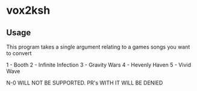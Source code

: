 # vox2ksh

## Usage

This program takes a single argument relating to a games songs you want to convert

1 - Booth
2 - Infinite Infection
3 - Gravity Wars
4 - Hevenly Haven
5 - Vivid Wave

N-0 WILL NOT BE SUPPORTED. PR's WITH IT WILL BE DENIED
